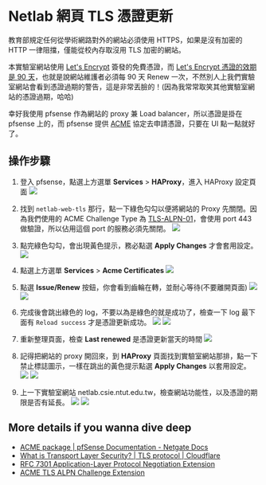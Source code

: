 # Netlab 網頁 TLS 憑證更新

教育部規定任何從學術網路對外的網站必須使用 HTTPS，如果是沒有加密的 HTTP 一律阻擋，僅能從校內存取沒用 TLS 加密的網站。

本實驗室網站使用 [Let's Encrypt](https://letsencrypt.org/) 簽發的免費憑證，而 [Let's Encrypt 憑證的效期是 90 天](https://letsencrypt.org/docs/faq/#what-is-the-lifetime-for-let-s-encrypt-certificates-for-how-long-are-they-valid)，也就是說網站維護者必須每 90 天 Renew 一次，不然別人上我們實驗室網站會看到憑證過期的警告，這是非常丟臉的！(因為我常常取笑其他實驗室網站的憑證過期，哈哈)

幸好我使用 pfsense 作為網站的 proxy 兼 Load balancer，所以憑證是掛在 pfsense 上的，而 pfsense 提供 [ACME](https://datatracker.ietf.org/doc/html/rfc8555) 協定去申請憑證，只要在 UI 點一點就好了。

## 操作步驟

1. 登入 pfsense，點選上方選單 **Services** > **HAProxy**，進入 HAProxy 設定頁面
![](/img/renew-ca/fig1.png)

2. 找到 `netlab-web-tls` 那行，點一下綠色勾勾以便將網站的 Proxy 先關閉。因為我們使用的 ACME Challenge Type 為 [TLS-ALPN-01](https://letsencrypt.org/docs/challenge-types/#tls-alpn-01)，會使用 port 443 做驗證，所以佔用這個 port 的服務必須先關閉。
![](/img/renew-ca/fig2.png)

3. 點完綠色勾勾，會出現黃色提示，務必點選 **Apply Changes** 才會套用設定。
![](/img/renew-ca/fig3.png)

4. 點選上方選單 **Services** > **Acme Certificates**
![](/img/renew-ca/fig4.png)

5. 點選 **Issue/Renew** 按鈕，你會看到齒輪在轉，並耐心等待(不要離開頁面)
![](/img/renew-ca/fig5.png)
![](/img/renew-ca/fig6.png)

6. 完成後會跳出綠色的 log，不要以為是綠色的就是成功了，檢查一下 log 最下面有 `Reload success` 才是憑證更新成功。
![](/img/renew-ca/fig7.png)
![](/img/renew-ca/fig8.png)

7. 重新整理頁面，檢查 **Last renewed** 是憑證更新當天的時間
![](/img/renew-ca/fig9.png)

8. 記得把網站的 proxy 開回來，到 **HAProxy** 頁面找到實驗室網站那排，點一下禁止標誌圖示，一樣在跳出的黃色提示點選 **Apply Changes** 以套用設定。
![](/img/renew-ca/fig10.png)
![](/img/renew-ca/fig3.png)

9. 上一下實驗室網站 netlab.csie.ntut.edu.tw，檢查網站功能性，以及憑證的期限是否有延長。
![](../img/renew-ca/fig11.png)
![](../img/renew-ca/fig12.png)

## More details if you wanna dive deep
- [ACME package | pfSense Documentation - Netgate Docs](https://docs.netgate.com/pfsense/en/latest/packages/acme/index.html)
- [What is Transport Layer Security? | TLS protocol | Cloudflare](https://www.cloudflare.com/zh-tw/learning/ssl/transport-layer-security-tls/)
- [RFC 7301 Application-Layer Protocol Negotiation Extension](https://datatracker.ietf.org/doc/html/rfc7301)
- [ACME TLS ALPN Challenge Extension](https://datatracker.ietf.org/doc/html/draft-ietf-acme-tls-alpn)